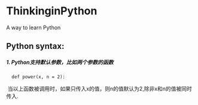 # ThinkinginPython
A way to learn Python

## Python syntax:
 ##### 1. Python支持默认参数，比如两个参数的函数
  ```
    def power(x, n = 2):
  ```
  当以上函数被调用时，如果只传入x的值，则n的值默认为2,除非x和n的值被同时传入.
  
